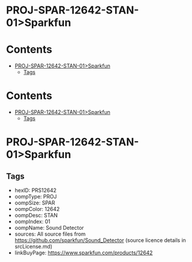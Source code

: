 
PROJ-SPAR-12642-STAN-01>Sparkfun
================================

Contents
========

* [PROJ-SPAR-12642-STAN-01>Sparkfun](#proj-spar-12642-stan-01sparkfun)
	* [Tags](#tags)

Contents
========

* [PROJ-SPAR-12642-STAN-01>Sparkfun](#proj-spar-12642-stan-01sparkfun)
	* [Tags](#tags)

# PROJ-SPAR-12642-STAN-01>Sparkfun

## Tags

- hexID: PRS12642
- oompType: PROJ
- oompSize: SPAR
- oompColor: 12642
- oompDesc: STAN
- oompIndex: 01
- oompName: Sound Detector
- sources: All source files from https://github.com/sparkfun/Sound_Detector (source licence details in srcLicense.md)
- linkBuyPage: https://www.sparkfun.com/products/12642
